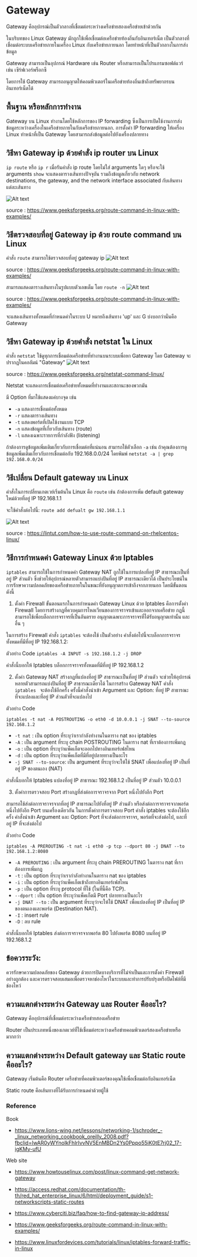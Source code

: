 # Gateway
Gateway คืออุปกรณ์เป็นตัวกลางที่เชื่อมต่อระหว่างเครือข่ายสองเครือข่ายเข้าด้วยกัน 

ในบริบทของ Linux 
Gateway มักถูกใช้เพื่อเชื่อมต่อเครือข่ายท้องถิ่นกับอินเทอร์เน็ต เป็นตัวกลางที่เชื่อมต่อระบบเครือข่ายภายในเครื่อง Linux กับเครือข่ายภายนอก โดยทำหน้าที่เป็นตัวกลางในการส่งข้อมูล

Gateway สามารถเป็นอุปกรณ์ Hardware เช่น Router หรือสามารถเป็นโปรแกรมซอฟต์แวร์ เช่น เซิร์ฟเวอร์พร็อกซี

โดยการใช้ Gateway  สามารถอนุญาตให้คอมพิวเตอร์ในเครือข่ายท้องถิ่นเข้าถึงทรัพยากรบนอินเทอร์เน็ตได้


## พื้นฐาน หรือหลักการทำงาน
Gateway บน Linux ทำงานโดยใช้หลักการของ IP forwarding ซึ่งเป็นการเปิดใช้งานการส่งข้อมูลระหว่างเครื่องในเครือข่ายภายในกับเครือข่ายภายนอก. การตั้งค่า IP forwarding ให้เครื่อง Linux ทำหน้าที่เป็น Gateway โดยสามารถส่งข้อมูลต่อไปยังเครื่องปลายทาง


## วิธีหา Gateway ip ด้วยคำสั่ง ip router บน Linux
```ip route``` หรือ ```ip r``` เมื่อรันคำสั่ง ip route โดยไม่ใส่ arguments ใดๆ หรือจะใช้ arguments ```show``` จะแสดงตารางเส้นทางปัจจุบัน รวมถึงข้อมูลเกี่ยวกับ network destinations, the gateway, and the network interface associated กับเส้นทางแต่ละเส้นทาง

![Alt text](https://media.geeksforgeeks.org/wp-content/uploads/20200512170105/To-get-details-of-the-kernel-IP-routing-table-using-ip-command1.png)

source : https://www.geeksforgeeks.org/route-command-in-linux-with-examples/

## วิธีตรวจสอบที่อยู่ Gateway ip ด้วย route command บน Linux
คำสั่ง ```route``` สามารถใช้ตรวจสอบที่อยู่ gateway ip
![Alt text](https://media.geeksforgeeks.org/wp-content/uploads/20200512153722/To-display-the-IP-kernel-routing-table.png)

source : https://www.geeksforgeeks.org/route-command-in-linux-with-examples/

สามารถแสดงตารางเส้นทางในรูปแบบตัวเลขเต็ม โดย ```route -n```
![Alt text](https://media.geeksforgeeks.org/wp-content/uploads/20200512153837/To-display-routing-table-in-full-numeric-form.png)

source : https://www.geeksforgeeks.org/route-command-in-linux-with-examples/

จะแสดงเส้นทางทั้งหมดที่กำหนดค่าในระบบ 
U หมายถึงเส้นทาง 'up' และ 
G บ่งบอกว่านั่นคือ Gateway

## วิธีหา Gateway ip ด้วยคำสั่ง netstat ใน Linux
คำสั่ง ```netstat``` ใช้ดูทุกการเชื่อมต่อเครือข่ายที่ทำงานบนระบบเพื่อหา Gateway โดย Gateway จะปรากฎในคอลัมน์ "Gateway"
![Alt text](https://media.geeksforgeeks.org/wp-content/uploads/kernel.png)

source : https://www.geeksforgeeks.org/netstat-command-linux/

Netstat จะแสดงการเชื่อมต่อเครือข่ายทั้งหมดที่ทำงานและสถานะของพวกมัน

มี Option ที่มาใช้แสดงแค่บางจุด เช่น
- ```-a``` แสดงการเชื่อมต่อทั้งหมด
- ```-r``` แสดงตารางเส้นทาง
- ```-t``` แสดงพอร์ตที่เปิดใช้งานแบบ TCP
- ```-n``` แสดงข้อมูลที่เกี่ยวกับเส้นทาง (route)
- ```-l``` แสดงเฉพาะรายการที่กำลังฟัง (listening)

ถ้าต้องการดูข้อมูลเพิ่มเติมเกี่ยวกับการเชื่อมต่อที่แน่นอน สามารถใช้ตัวเลือก ```-a``` เช่น ถ้าคุณต้องการดูข้อมูลเพิ่มเติมเกี่ยวกับการเชื่อมต่อกับ 192.168.0.0/24 โดยพิมพ์ ```netstat -a | grep 192.168.0.0/24```

## วิธีเปลี่ยน Default gateway บน Linux
คำสั่งในการเปลี่ยนเกตเวย์เริ่มต้นใน Linux คือ ```route``` เช่น ถ้าต้องการเพิ่ม default gateway ใหม่ด้วยที่อยู่ IP 192.168.1.1 

จะใช้คำสั่งต่อไปนี้: ```route add defualt gw 192.168.1.1```

![Alt text](https://lintut.com/wp-content/uploads/2015/01/Add-Default-Gateway.png)

source : https://lintut.com/how-to-use-route-command-on-rhelcentos-linux/

## วิธีการกำหนดค่า Gateway Linux ด้วย Iptables
```iptables``` สามารถใช้ในการกำหนดค่า Gateway NAT ถูกใช้ในการแปลงที่อยู่ IP สาธารณะเป็นที่อยู่ IP ส่วนตัว ซึ่งช่วยให้อุปกรณ์หลายตัวสามารถแบ่งปันที่อยู่ IP สาธารณะเดียวได้ เป็นประโยชน์ในการรักษาความปลอดภัยของเครือข่ายภายในในขณะที่ยังอนุญาตการเข้าถึงจากภายนอก โดยมีขั้นตอนดังนี้

 1. ตั้งค่า Firewall
ขั้นตอนแรกในการกำหนดค่า Gateway Linux ด้วย Iptables คือการตั้งค่า Firewall โดยการสร้างกฎที่ควบคุมการไหลเวียนของการจราจรเข้าและออกจากเครือข่าย กฎนี้สามารถใช้เพื่อบล็อกการจราจรที่เป็นอันตราย อนุญาตเฉพาะการจราจรที่ได้รับอนุญาตเท่านั้น และอื่น ๆ

ในการสร้าง Firewall คำสั่ง ```iptables``` จะต้องใช้ เป็นตัวอย่าง คำสั่งต่อไปนี้จะบล็อกการจราจรทั้งหมดที่มีที่อยู่ IP 192.168.1.2:

ตัวอย่าง Code
```iptables -A INPUT -s 192.168.1.2 -j DROP```

คำสั่งนี้บอกให้ Iptables บล็อกการจราจรทั้งหมดที่มีที่อยู่ IP 192.168.1.2

2. ตั้งค่า Gateway NAT
สร้างกฎที่แปลงที่อยู่ IP สาธารณะเป็นที่อยู่ IP ส่วนตัว จะช่วยให้อุปกรณ์หลายตัวสามารถแบ่งปันที่อยู่ IP สาธารณะเดียวได้ 
ในการสร้าง Gateway NAT คำสั่ง ```iptables ``` จะต้องใช้อีกครั้ง ครั้งนี้คำสั่งนำเข้า Argument และ Option: ที่อยู่ IP สาธารณะที่จะแปลงและที่อยู่ IP ส่วนตัวที่จะแปลงไป

ตัวอย่าง Code
```
iptables -t nat -A POSTROUTING -o eth0 -d 10.0.0.1 -j SNAT --to-source 192.168.1.2
```
- ```-t nat``` : เป็น option ที่ระบุว่าเรากำลังทำงานในตาราง nat ของ iptables
- ```-A``` : เป็น argument ที่ระบุ chain POSTROUTING ในตาราง nat ที่เราต้องการเพิ่มกฎ
- ```-o``` : เป็น option ที่ระบุว่าแพ็คเก็ตจะออกไปทางอินเทอร์เฟสไหน
- ```-d``` : เป็น option ที่ระบุว่าแพ็คเก็ตที่มีที่อยู่ปลายทางเป็นอะไร
- ```-j SNAT --to-source```: เป็น argument ที่ระบุว่าจะให้ใช้ SNAT เพื่อแปลงที่อยู่ IP เป็นที่อยู่ IP ของตนเอง (NAT)

คำสั่งนี้บอกให้ Iptables แปลงที่อยู่ IP สาธารณะ 192.168.1.2 เป็นที่อยู่ IP ส่วนตัว 10.0.0.1

3. ตั้งค่าการตรวจสอบ Port
สร้างกฎที่ส่งต่อการจราจรจาก Port หนึ่งไปยังอีก Port 

สามารถใช้ส่งต่อการจราจรจากที่อยู่ IP สาธารณะไปยังที่อยู่ IP ส่วนตัว หรือส่งต่อการจราจรจากพอร์ตหนึ่งไปยังอีก Port บนเครื่องเดียวกัน
ในการตั้งค่าการตรวจสอบ Port คำสั่ง iptables จะต้องใช้อีกครั้ง  คำสั่งนำเข้า Argument และ Option: Port ที่จะส่งต่อการจราจร, พอร์ตที่จะส่งต่อไป, และที่อยู่ IP ที่จะส่งต่อไป

ตัวอย่าง Code
```
iptables -A PREROUTING -t nat -i eth0 -p tcp --dport 80 -j DNAT --to 192.168.1.2:8080
```

- ```-A PREROUTING``` : เป็น argument ที่ระบุ chain PREROUTING ในตาราง nat ที่เราต้องการเพิ่มกฎ
- ```-t``` : เป็น option ที่ระบุว่าเรากำลังทำงานในตาราง nat ของ iptables
- ```-i``` : เป็น option ที่ระบุว่าแพ็คเก็ตเข้าถึงทางอินเทอร์เฟสไหน
- ```-p``` : เป็น option ที่ระบุ protocol ที่ใช้ (ในที่นี้คือ TCP).
- ```--dport``` : เป็น option ที่ระบุว่าแพ็คเก็ตมี Port ปลายทางเป็นอะไร
- ```-j DNAT --to``` : เป็น argument ที่ระบุว่าจะให้ใช้ DNAT เพื่อแปลงที่อยู่ IP เป็นที่อยู่ IP ของตนเองและพอร์ต (Destination NAT).
- ```-I``` : insert rule
- ```-D``` : ลบ rule

คำสั่งนี้บอกให้ Iptables ส่งต่อการจราจรจากพอร์ต 80 ไปยังพอร์ต 8080 บนที่อยู่ IP 192.168.1.2

## ข้อควรระวัง: 
ควรรักษาความปลอดภัยของ Gateway ด้วยการปิดบางบริการที่ไม่จำเป็นและการตั้งค่า Firewall อย่างถูกต้อง และควรตรวจสอบเสมอเพื่อตรวจหาช่องโหว่ในระบบและทำการปรับปรุงหรือปิดไฟล์ที่มีช่องโหว่

## ความแตกต่างระหว่าง Gateway และ Router คืออะไร?
Gateway คืออุปกรณ์ที่เชื่อมต่อระหว่างเครือข่ายสองเครือข่าย 

Router เป็นประเภทหนึ่งของเกตเวย์ที่ใช้เชื่อมต่อระหว่างเครือข่ายคอมพิวเตอร์สองเครือข่ายหรือมากกว่า

## ความแตกต่างระหว่าง Default gateway และ Static route คืออะไร?
Gateway เริ่มต้นคือ Router เครือข่ายที่คอมพิวเตอร์ของคุณใช้เพื่อเชื่อมต่อกับอินเทอร์เน็ต

Static route คือเส้นทางที่ได้รับการกำหนดค่าด้วยผู้ใช้

### Reference
Book
- https://www.lions-wing.net/lessons/networking-1/schroder_-_linux_networking_cookbook_oreilly_2008.pdf?fbclid=IwAR0yWYnolkFhIrIvvNV5EnMBDn2Ys0Pppo55iK0tE7rj02_17-igKMy-ufU

Web site
- https://www.howtouselinux.com/post/linux-command-get-network-gateway

- https://access.redhat.com/documentation/th-th/red_hat_enterprise_linux/6/html/deployment_guide/s1-networkscripts-static-routes

- https://www.cyberciti.biz/faq/how-to-find-gateway-ip-address/

- https://www.geeksforgeeks.org/route-command-in-linux-with-examples/

- https://www.linuxfordevices.com/tutorials/linux/iptables-forward-traffic-in-linux
